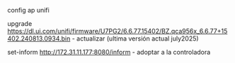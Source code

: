 config ap unifi

 

 upgrade https://dl.ui.com/unifi/firmware/U7PG2/6.6.77.15402/BZ.qca956x_6.6.77+15402.240813.0934.bin   - actualizar (ultima versión actual july2025)


set-inform http://172.31.11.177:8080/inform  -  adoptar a la controladora
